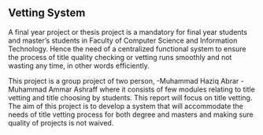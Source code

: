 

## Vetting System

A final year project or thesis project is a mandatory for final year students and master’s students
in Faculty of Computer Science and Information Technology. Hence the need of a centralized
functional system to ensure the process of title quality checking or vetting runs smoothly and not
wasting any time, in other words efficiently.

This project is a group project of two person, 
-Muhammad Haziq Abrar
-Muhammad Ammar Ashraff
where it consists of few modules relating to title
vetting and title choosing by students. This report will focus on title vetting. The aim of this project
is to develop a system that will accommodate the needs of title vetting process for both degree and
masters and making sure quality of projects is not waived.
